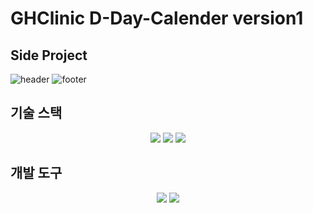 # GHClinic D-Day-Calender version1
## Side Project
![header](https://capsule-render.vercel.app/api?type=venom&color=auto&height=300&section=header&text=Noh%20Seung%20Jun&fontSize=90&rotate=-12)
![footer](https://capsule-render.vercel.app/api?type=waving&color=auto&height=90&section=footer)


## 기술 스택
<div align="center">
  <img src="https://img.shields.io/badge/JavaScript-092E20?style=flat&logo=JavaScript&logoColor=#F7DF1E"/>
  <img src="https://img.shields.io/badge/HTML-092E20?style=flat&logo=HTML5&logoColor=#E34F26"/>
  <img src="https://img.shields.io/badge/CSS-092E20?style=flat&logo=CSS&logoColor=#663399"/>
</div>

## 개발 도구
<div align="center">
  <img src="https://img.shields.io/badge/VSCode-092E20?style=flat&logo=VSCode&logoColor=#F05032"/>
  <img src="https://img.shields.io/badge/Netlify-092E20?style=flat&logo=Netlify&logoColor=#00C7B7"/>
</div>
